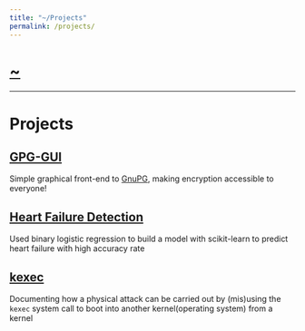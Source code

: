```yaml
---
title: "~/Projects"
permalink: /projects/
---
```


# [~](../README.md)

---

# Projects

## [GPG-GUI](https://elvindsouza.github.io/GPG-GUI/)

Simple graphical front-end to [GnuPG](gnupg.md), making encryption accessible to everyone!

## [Heart Failure Detection](https://github.com/elvindsouza/assorted/tree/master/heart-failure-detection)

Used binary logistic regression to build a model with scikit-learn to predict heart failure with high accuracy rate

## [kexec](kexec.md)

Documenting how a physical attack can be carried out by (mis)using the `kexec` system call to boot into another kernel(operating system) from a kernel
